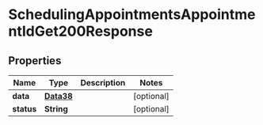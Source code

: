 

# SchedulingAppointmentsAppointmentIdGet200Response


## Properties

Name | Type | Description | Notes
------------ | ------------- | ------------- | -------------
**data** | [**Data38**](Data38.md) |  |  [optional]
**status** | **String** |  |  [optional]



